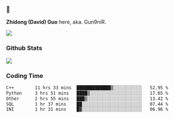 ### 👋 

**Zhidong (David) Guo** here, aka. Gun9niR.

![](https://komarev.com/ghpvc/?username=Gun9niR&label=Total+Views)

### Github Stats

<img src="https://github-readme-stats.vercel.app/api?username=Gun9niR&count_private=true&show_icons=true&theme=vue-dark&hide_title=true">

### Coding Time

<!--START_SECTION:waka-->

```txt
C++        11 hrs 33 mins  █████████████▒░░░░░░░░░░░   52.95 %
Python     3 hrs 51 mins   ████▒░░░░░░░░░░░░░░░░░░░░   17.65 %
Other      2 hrs 55 mins   ███▒░░░░░░░░░░░░░░░░░░░░░   13.42 %
SQL        1 hr 37 mins    ██░░░░░░░░░░░░░░░░░░░░░░░   07.44 %
INI        1 hr 31 mins    █▓░░░░░░░░░░░░░░░░░░░░░░░   06.96 %
```

<!--END_SECTION:waka-->
